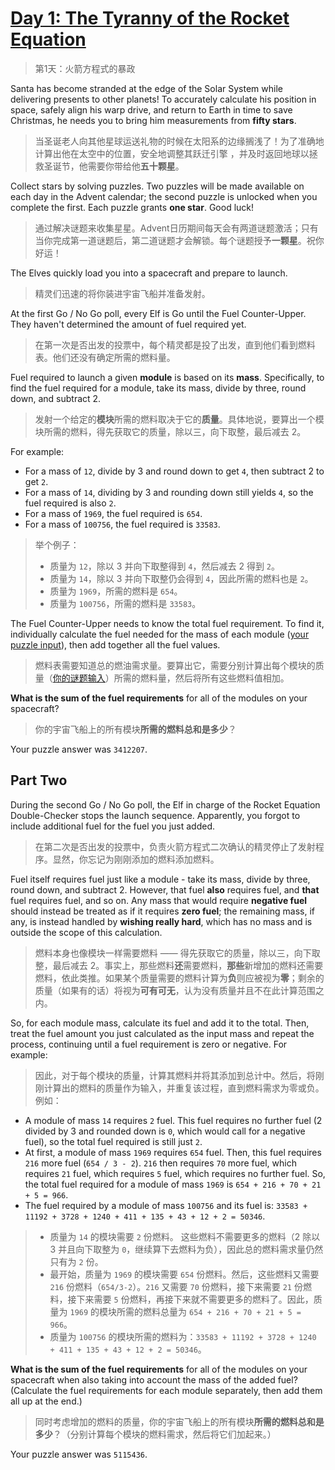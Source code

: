 # [Day 1: The Tyranny of the Rocket Equation](https://adventofcode.com/2019/day/1)

> 第1天：火箭方程式的暴政

Santa has become stranded at the edge of the Solar System while delivering presents to other planets! To accurately calculate his position in space, safely align his warp drive, and return to Earth in time to save Christmas, he needs you to bring him measurements from **fifty stars**.

> 当圣诞老人向其他星球运送礼物的时候在太阳系的边缘搁浅了！为了准确地计算出他在太空中的位置，安全地调整其跃迁引擎 ，并及时返回地球以拯救圣诞节，他需要你带给他**五十颗星**。

Collect stars by solving puzzles. Two puzzles will be made available on each day in the Advent calendar; the second puzzle is unlocked when you complete the first. Each puzzle grants **one star**. Good luck!

> 通过解决谜题来收集星星。Advent日历期间每天会有两道谜题激活；只有当你完成第一道谜题后，第二道谜题才会解锁。每个谜题授予**一颗星**。祝你好运！

The Elves quickly load you into a spacecraft and prepare to launch.

> 精灵们迅速的将你装进宇宙飞船并准备发射。

At the first Go / No Go poll, every Elf is Go until the Fuel Counter-Upper. They haven't determined the amount of fuel required yet.

> 在第一次是否出发的投票中，每个精灵都是投了出发，直到他们看到燃料表。他们还没有确定所需的燃料量。

Fuel required to launch a given **module** is based on its **mass**. Specifically, to find the fuel required for a module, take its mass, divide by three, round down, and subtract 2.

> 发射一个给定的**模块**所需的燃料取决于它的**质量**。具体地说，要算出一个模块所需的燃料，得先获取它的质量，除以三，向下取整，最后减去 2。

For example:

- For a mass of `12`, divide by 3 and round down to get `4`, then subtract 2 to get `2`.
- For a mass of `14`, dividing by 3 and rounding down still yields `4`, so the fuel required is also `2`.
- For a mass of `1969`, the fuel required is `654`.
- For a mass of `100756`, the fuel required is `33583`.

> 举个例子：
>
> - 质量为 `12`，除以 3 并向下取整得到 `4`，然后减去 2 得到 `2`。
> - 质量为 `14`，除以 3 并向下取整仍会得到 `4`，因此所需的燃料也是 `2`。
> - 质量为 `1969`，所需的燃料是 `654`。
> - 质量为 `100756`，所需的燃料是 `33583`。

The Fuel Counter-Upper needs to know the total fuel requirement. To find it, individually calculate the fuel needed for the mass of each module ([your puzzle input](day1.txt)), then add together all the fuel values.

> 燃料表需要知道总的燃油需求量。要算出它，需要分别计算出每个模块的质量（[你的谜题输入](day1.txt)）所需的燃料量，然后将所有这些燃料值相加。

**What is the sum of the fuel requirements** for all of the modules on your spacecraft?

> 你的宇宙飞船上的所有模块**所需的燃料总和是多少**？

Your puzzle answer was `3412207`.

## Part Two

During the second Go / No Go poll, the Elf in charge of the Rocket Equation Double-Checker stops the launch sequence. Apparently, you forgot to include additional fuel for the fuel you just added.

> 在第二次是否出发的投票中，负责火箭方程式二次确认的精灵停止了发射程序。显然，你忘记为刚刚添加的燃料添加燃料。

Fuel itself requires fuel just like a module - take its mass, divide by three, round down, and subtract 2. However, that fuel **also** requires fuel, and **that** fuel requires fuel, and so on. Any mass that would require **negative fuel** should instead be treated as if it requires **zero fuel**; the remaining mass, if any, is instead handled by **wishing really hard**, which has no mass and is outside the scope of this calculation.

> 燃料本身也像模块一样需要燃料 —— 得先获取它的质量，除以三，向下取整，最后减去 2。事实上，那些燃料**还**需要燃料，**那些**新增加的燃料还需要燃料，依此类推。如果某个质量需要的燃料计算为**负**则应被视为**零**；剩余的质量（如果有的话）将视为**可有可无**，认为没有质量并且不在此计算范围之内。

So, for each module mass, calculate its fuel and add it to the total. Then, treat the fuel amount you just calculated as the input mass and repeat the process, continuing until a fuel requirement is zero or negative. For example:

> 因此，对于每个模块的质量，计算其燃料并将其添加到总计中。然后，将刚刚计算出的燃料的质量作为输入，并重复该过程，直到燃料需求为零或负。例如：

- A module of mass `14` requires `2` fuel. This fuel requires no further fuel (2 divided by 3 and rounded down is `0`, which would call for a negative fuel), so the total fuel required is still just `2`.
- At first, a module of mass `1969` requires `654` fuel. Then, this fuel requires `216` more fuel (`654 / 3 - 2`). `216` then requires `70` more fuel, which requires `21` fuel, which requires `5` fuel, which requires no further fuel. So, the total fuel required for a module of mass `1969` is `654 + 216 + 70 + 21 + 5 = 966`.
- The fuel required by a module of mass `100756` and its fuel is: `33583 + 11192 + 3728 + 1240 + 411 + 135 + 43 + 12 + 2 = 50346`.

> - 质量为 `14` 的模块需要 `2` 份燃料。 这些燃料不需要更多的燃料（2 除以 3 并且向下取整为 `0`，继续算下去燃料为负），因此总的燃料需求量仍然只有为 `2` 份。
> - 最开始，质量为 `1969` 的模块需要 `654` 份燃料。然后，这些燃料又需要 `216` 份燃料（`654/3-2`）。`216` 又需要 `70` 份燃料，接下来需要 `21` 份燃料，接下来需要 `5` 份燃料，再接下来就不需要更多的燃料了。因此，质量为 `1969` 的模块所需的燃料总量为 `654 + 216 + 70 + 21 + 5 = 966`。
> - 质量为 `100756` 的模块所需的燃料为：`33583 + 11192 + 3728 + 1240 + 411 + 135 + 43 + 12 + 2 = 50346`。

**What is the sum of the fuel requirements** for all of the modules on your spacecraft when also taking into account the mass of the added fuel? (Calculate the fuel requirements for each module separately, then add them all up at the end.)

> 同时考虑增加的燃料的质量，你的宇宙飞船上的所有模块**所需的燃料总和是多少**？（分别计算每个模块的燃料需求，然后将它们加起来。）

Your puzzle answer was `5115436`.
